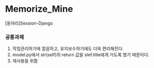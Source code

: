 # Memorize_Mine
[동아리]Session-Django

### 공통과제
1. 작업관리하기에 깔끔하고, 유지보수하기에도 더욱 편리해진다.
2. model.py에서 str(self)의 return 값을 slef.title에게 가도록 했기 때문이다.
3. 재사용을 위함
